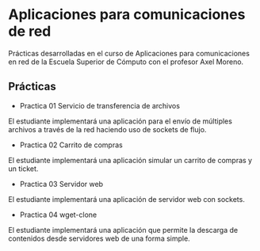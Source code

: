 # Aplicaciones para comunicaciones de red

Prácticas desarrolladas en el curso de Aplicaciones para comunicaciones en red de la Escuela Superior de Cómputo con el profesor Axel Moreno.

##  Prácticas
*   Practica 01 Servicio de transferencia de archivos

El estudiante implementará una aplicación para el envío de múltiples archivos a través de la red haciendo uso de sockets de flujo. 

*   Practica 02 Carrito de compras

El estudiante implementará una aplicación simular un carrito de compras y un ticket.    

*   Practica 03 Servidor web

El estudiante implementará una aplicación de servidor web con sockets. 

*   Practica 04 wget-clone

El estudiante implementará una aplicación que permite la descarga de contenidos desde servidores web de una forma simple.
